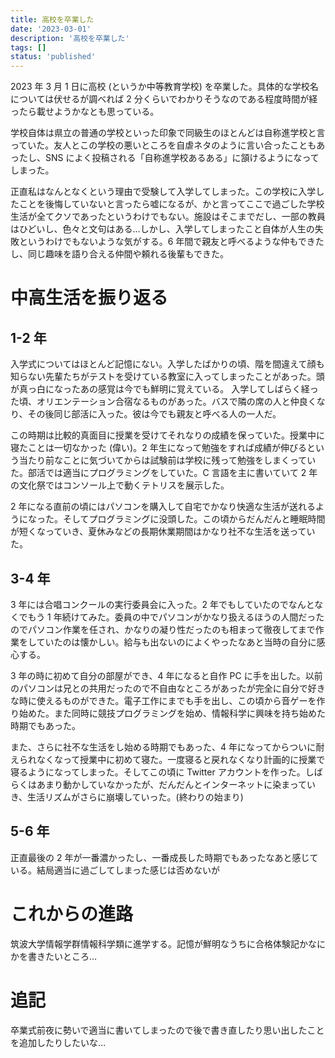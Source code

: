 ```yaml
---
title: 高校を卒業した
date: '2023-03-01'
description: '高校を卒業した'
tags: []
status: 'published'
---
```


2023 年 3 月 1 日に高校 (というか中等教育学校) を卒業した。具体的な学校名については伏せるが調べれば 2 分くらいでわかりそうなのである程度時間が経ったら載せようかなとも思っている。

学校自体は県立の普通の学校といった印象で同級生のほとんどは自称進学校と言っていた。友人とこの学校の悪いところを自虐ネタのように言い合ったこともあったし、SNS によく投稿される「自称進学校あるある」に頷けるようになってしまった。

正直私はなんとなくという理由で受験して入学してしまった。この学校に入学したことを後悔していないと言ったら嘘になるが、かと言ってここで過ごした学校生活が全てクソであったというわけでもない。施設はそこまでだし、一部の教員はひどいし、色々と文句はある…しかし、入学してしまったこと自体が人生の失敗というわけでもないような気がする。6 年間で親友と呼べるような仲もできたし、同じ趣味を語り合える仲間や頼れる後輩もできた。

# 中高生活を振り返る

## 1-2 年

入学式についてはほとんど記憶にない。入学したばかりの頃、階を間違えて顔も知らない先輩たちがテストを受けている教室に入ってしまったことがあった。頭が真っ白になったあの感覚は今でも鮮明に覚えている。
入学してしばらく経った頃、オリエンテーション合宿なるものがあった。バスで隣の席の人と仲良くなり、その後同じ部活に入った。彼は今でも親友と呼べる人の一人だ。

この時期は比較的真面目に授業を受けてそれなりの成績を保っていた。授業中に寝たことは一切なかった (偉い)。2 年生になって勉強をすれば成績が伸びるという当たり前なことに気づいてからは試験前は学校に残って勉強をしまくっていた。部活では適当にプログラミングをしていた。C 言語を主に書いていて 2 年の文化祭ではコンソール上で動くテトリスを展示した。

2 年になる直前の頃にはパソコンを購入して自宅でかなり快適な生活が送れるようになった。そしてプログラミングに没頭した。この頃からだんだんと睡眠時間が短くなっていき、夏休みなどの長期休業期間はかなり社不な生活を送っていた。

## 3-4 年

3 年には合唱コンクールの実行委員会に入った。2 年でもしていたのでなんとなくでもう 1 年続けてみた。委員の中でパソコンがかなり扱えるほうの人間だったのでパソコン作業を任され、かなりの凝り性だったのも相まって徹夜してまで作業をしていたのは懐かしい。給与も出ないのによくやったなあと当時の自分に感心する。

3 年の時に初めて自分の部屋ができ、4 年になると自作 PC に手を出した。以前のパソコンは兄との共用だったので不自由なところがあったが完全に自分で好きな時に使えるものができた。電子工作にまでも手を出し、この頃から音ゲーを作り始めた。また同時に競技プログラミングを始め、情報科学に興味を持ち始めた時期でもあった。

また、さらに社不な生活をし始める時期でもあった、4 年になってからついに耐えられなくなって授業中に初めて寝た。一度寝ると戻れなくなり計画的に授業で寝るようになってしまった。そしてこの頃に Twitter アカウントを作った。しばらくはあまり動かしていなかったが、だんだんとインターネットに染まっていき、生活リズムがさらに崩壊していった。(終わりの始まり)

## 5-6 年

正直最後の 2 年が一番濃かったし、一番成長した時期でもあったなあと感じている。結局適当に過ごしてしまった感じは否めないが

# これからの進路

筑波大学情報学群情報科学類に進学する。記憶が鮮明なうちに合格体験記かなにかを書きたいところ…

# 追記

卒業式前夜に勢いで適当に書いてしまったので後で書き直したり思い出したことを追加したりしたいな…
